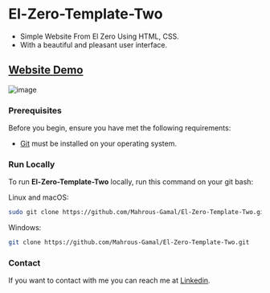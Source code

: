 # El-Zero-Template-Two
- Simple Website From El Zero Using HTML, CSS.
- With a beautiful and pleasant user interface.

## [Website Demo](https://mahrous-gamal.github.io/El-Zero-Template-Two/)

![image](https://github.com/Mahrous-Gamal/Kasper/assets/105131896/fa1eecc2-4bb0-489b-95e6-ebff1443bd05)

### Prerequisites

Before you begin, ensure you have met the following requirements:

* [Git](https://git-scm.com/downloads "Download Git") must be installed on your operating system.

### Run Locally

To run **El-Zero-Template-Two** locally, run this command on your git bash:

Linux and macOS:

```bash
sudo git clone https://github.com/Mahrous-Gamal/El-Zero-Template-Two.git
```
Windows:

```bash
git clone https://github.com/Mahrous-Gamal/El-Zero-Template-Two.git
```

### Contact

If you want to contact with me you can reach me at [Linkedin](https://www.linkedin.com/in/mahrous-gamal-044693218/).
